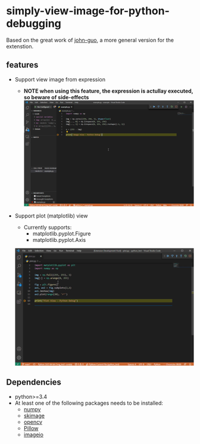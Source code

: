 # simply-view-image-for-python-debugging

Based on the great work of [john-guo](https://github.com/john-guo/simply-view-image-for-python-opencv-debugging), a more general version for the extenstion.

## features

* Support view image from expression
  * **NOTE when using this feature, the expression is actullay executed, so beware of side-effects**
  ![Expression View](expression-example.gif)
* Support plot (matplotlib) view
  * Currently supports:
    * matplotlib.pyplot.Figure
    * matplotlib.pyplot.Axis
  
  ![Plotting View](pyplot-example.gif)

## Dependencies

* python>=3.4
* At least one of the following packages needs to be installed:
  - [numpy](https://pypi.org/project/numpy/)
  - [skimage](https://pypi.org/project/scikit-image/)
  - [opencv](https://pypi.org/project/opencv-python/)
  - [Pillow](https://pypi.org/project/Pillow/)
  - [imageio](https://pypi.org/project/imageio/)
